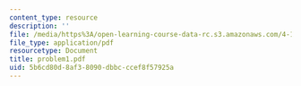 ```yaml
---
content_type: resource
description: ''
file: /media/https%3A/open-learning-course-data-rc.s3.amazonaws.com/4-123-architectural-design-level-i-perceptions-and-processes-fall-2003/5b6cd80d8af38090dbbcccef8f57925a_problem1.pdf
file_type: application/pdf
resourcetype: Document
title: problem1.pdf
uid: 5b6cd80d-8af3-8090-dbbc-ccef8f57925a
---
```

